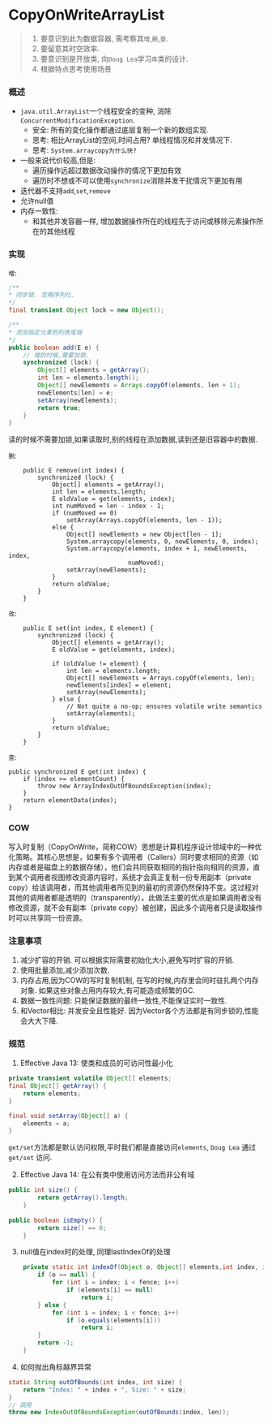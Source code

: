 # CopyOnWriteArrayList

> 1. 要意识到此为数据容器, 需考察其`增`,`删`,`查`.
> 2. 要留意其时空效率.
> 3. 要意识到是开放类, 向`Doug Lea`学习`库`类的设计. 
> 4. 根据特点思考使用场景



###  概述

- `java.util.ArrayList`一个线程安全的变种,  消除`ConcurrentModificationException`.
  -  安全: 所有的变化操作都通过底层复制一个新的数组实现. 
    - 思考: 相比ArrayList的空间,时间占用? 单线程情况和并发情况下.
    - 思考: `System.arraycopy为什么快?`
- 一般来说代价较高,但是:
  - 遍历操作远超过数据改动操作的情况下更加有效
  - 遍历时不想或不可以使用`synchronize`消除并发干扰情况下更加有用
- 迭代器不支持`add`,`set`,`remove`
- 允许null值
- 内存一致性:
  - 和其他并发容器一样, 增加数据操作所在的线程先于访问或移除元素操作所在的其他线程

### 实现


`增`:

```java
/**
* 同步锁. 忽略序列化.
*/
final transient Object lock = new Object();

/**
* 添加指定元素到列表尾端
*/
public boolean add(E e) {
    // 增的时候,需要加锁.
    synchronized (lock) {
        Object[] elements = getArray();
        int len = elements.length();
        Object[] newElements = Arrays.copyOf(elements, len + 1);
        newElements[len] = e;
        setArray(newElements);
        return true;
    }
}
```

读的时候不需要加锁,如果读取时,别的线程在添加数据,读到还是旧容器中的数据.

`删`:

```
    public E remove(int index) {
        synchronized (lock) {
            Object[] elements = getArray();
            int len = elements.length;
            E oldValue = get(elements, index);
            int numMoved = len - index - 1;
            if (numMoved == 0)
                setArray(Arrays.copyOf(elements, len - 1));
            else {
                Object[] newElements = new Object[len - 1];
                System.arraycopy(elements, 0, newElements, 0, index);
                System.arraycopy(elements, index + 1, newElements, index,
                                 numMoved);
                setArray(newElements);
            }
            return oldValue;
        }
    }
```

`改`:

```
    public E set(int index, E element) {
        synchronized (lock) {
            Object[] elements = getArray();
            E oldValue = get(elements, index);

            if (oldValue != element) {
                int len = elements.length;
                Object[] newElements = Arrays.copyOf(elements, len);
                newElements[index] = element;
                setArray(newElements);
            } else {
                // Not quite a no-op; ensures volatile write semantics
                setArray(elements);
            }
            return oldValue;
        }
    }
```

`查`:

```
public synchronized E get(int index) {
    if (index >= elementCount) {
        throw new ArrayIndexOutOfBoundsException(index);
    }
    return elementData(index);
}
```


### COW

写入时复制（CopyOnWrite，简称COW）思想是计算机程序设计领域中的一种优化策略。其核心思想是，如果有多个调用者（Callers）同时要求相同的资源（如内存或者是磁盘上的数据存储），他们会共同获取相同的指针指向相同的资源，直到某个调用者视图修改资源内容时，系统才会真正复制一份专用副本（private copy）给该调用者，而其他调用者所见到的最初的资源仍然保持不变。这过程对其他的调用者都是透明的（transparently）。此做法主要的优点是如果调用者没有修改资源，就不会有副本（private copy）被创建，因此多个调用者只是读取操作时可以共享同一份资源。

### 注意事项

1. 减少扩容的开销. 可以根据实际需要初始化大小,避免写时扩容的开销.
2. 使用批量添加,减少添加次数.
3. 内存占用,因为COW的写时复制机制, 在写的时候,内存里会同时驻扎两个内存对象. 如果这些对象占用内存较大,有可能造成频繁的GC.
4. 数据一致性问题: 只能保证数据的最终一致性,不能保证实时一致性.
5. 和Vector相比: 并发安全且性能好. 因为Vector各个方法都是有同步锁的,性能会大大下降.

### 规范

1. Effective Java 13: 使类和成员的可访问性最小化

```java
private transient volatile Object[] elements;
final Object[] getArray() {
    return elements;
}

final void setArray(Object[] a) {
    elements = a;
}
```

`get/set`方法都是默认访问权限,平时我们都是直接访问`elements`, `Doug Lea` 通过`get/set` 访问.



2. Effective Java 14: 在公有类中使用访问方法而非公有域

```java
public int size() {
        return getArray().length;
    }
    
public boolean isEmpty() {
        return size() == 0;
    } 
```

3. null值在index时的处理, 同理lastIndexOf的处理

```java
    private static int indexOf(Object o, Object[] elements,int index, int fence) {
        if (o == null) {
            for (int i = index; i < fence; i++)
                if (elements[i] == null)
                    return i;
        } else {
            for (int i = index; i < fence; i++)
                if (o.equals(elements[i]))
                    return i;
        }
        return -1;
    }
```

4. 如何抛出角标越界异常

```java
static String outOfBounds(int index, int size) {
    return "Index: " + index + ", Size: " + size;
}
// 调用
throw new IndexOutOfBoundsException(outOfBounds(index, len));
```
